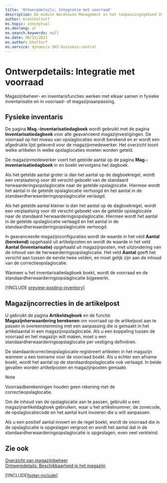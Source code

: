 ```yaml
---
title: 'Ontwerpdetails: Integratie met voorraad'
description: De module Warehouse Management en het toepassingsgebied Voorraad kunnen met elkaar communiceren in inventarisatie en in voorraad- of magazijnherwaardering.
author: brentholtorf
ms.topic: conceptual
ms.devlang: al
ms.search.keywords: null
ms.date: 06/15/2021
ms.author: bholtorf
ms.service: dynamics-365-business-central
---
```

# <a name="design-details-integration-with-inventory"></a>Ontwerpdetails: Integratie met voorraad

Magazijnbeheer- en inventarisfuncties werken met elkaar samen in fysieke inventarisatie en in voorraad- of magazijnaanpassing.  

## <a name="physical-inventory"></a>Fysieke inventaris

De pagina **Mag.-inventarisatiedagboek** wordt gebruikt met de pagina **Inventarisatiedagboek** voor alle geavanceerd magazijnvestigingen. De voorraad op het niveau van opslaglocaties wordt berekend en er wordt een afgedrukte lijst geleverd voor de magazijnmedewerker. Het overzicht toont welke artikelen in welke opslaglocaties moeten worden geteld.  
  
De magazijnmedewerker voert het getelde aantal op de pagina **Mag.-inventarisatiedagboek** in en boekt vervolgens het dagboek.  
  
Als het getelde aantal groter is dan het aantal op de dagboekregel, wordt een verplaatsing voor dit verschil geboekt van de standaard herwaarderingsopslaglocatie naar de getelde opslaglocatie. Hiermee wordt het aantal in de getelde opslaglocatie verhoogd en het aantal in de standaardherwaarderingsopslaglocatie verlaagd.  
  
Als het getelde aantal kleiner is dan het aantal op de dagboekregel, wordt een verplaatsing voor dit verschil geboekt van de getelde opslaglocatie naar de standaard herwaarderingsopslaglocatie. Hiermee wordt het aantal in de getelde opslaglocatie verlaagd en het aantal in de standaardherwaarderingsopslaglocatie verhoogd.  
  
In geavanceerde magazijnconfiguraties wordt de waarde in het veld **Aantal (berekend)** opgehaald uit artikelposten en wordt de waarde in het veld **Aantal (Inventarisatie)** opgehaald uit magazijnposten, met uitzondering van de inhoud van de herwaarderingsopslaglocatie. Het veld **Aantal** geeft het verschil aan tussen de eerste twee velden, en moet gelijk zijn aan de inhoud van de correctieopslaglocatie.  
  
Wanneer u het inventarisatiedagboek boekt, wordt de voorraad en de standaardherwaarderingsopslaglocatie bijgewerkt.  

[!INCLUDE [preview-posting-inventory](includes/preview-posting-inventory.md)]
  
## <a name="warehouse-adjustments-to-the-item-ledger"></a>Magazijncorrecties in de artikelpost

U gebruikt de pagina **Artikeldagboek** en de functie **Magazijnherwaardering berekenen** om voorraad op de artikelpost aan te passen in overeenstemming met een aanpassing die is gemaakt in het artikelaantal in een magazijnopslaglocatie. Als u een koppeling tussen de voorraad en het magazijn wilt maken, moet u een standaardherwaarderingsopslaglocatie per vestiging definiëren.  
  
De standaardcorrectieopslaglocatie registreert artikelen in het magazijn wanneer u een toename voor de voorraad boekt. Als u echter een afname boekt, wordt het aantal op de standaardopslaglocatie ook verlaagd. In beide gevallen worden artikelposten en magazijnposten gemaakt.  
  
> [!NOTE]  
> Voorraadberekeningen houden geen rekening met de correctieopslaglocatie.  
  
Om de inhoud van de opslaglocatie aan te passen, gebruikt u een magazijnartikeldagboek gebruiken, waar u het artikelnummer, de zonecode, de opslaglocatiecode en het aantal kunt invoeren die u wilt aanpassen.  
  
Als u een positief aantal invoert en de regel boekt, wordt de voorraad die in de opslaglocatie is opgeslagen vergroot en wordt het aantal dat in de standaardherwaarderingsopslaglocatie is opgeslagen, even veel verkleind.  
  
## <a name="see-also"></a>Zie ook

[Overzicht van magazijnbeheer](design-details-warehouse-management.md)  
[Ontwerpdetails: Beschikbaarheid in het magazijn](design-details-availability-in-the-warehouse.md)  

[!INCLUDE[footer-include](includes/footer-banner.md)]

